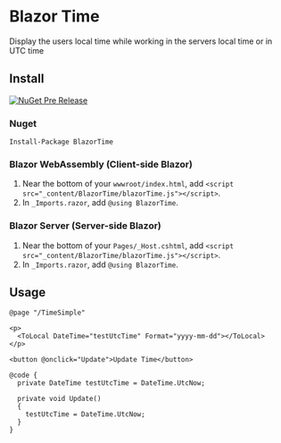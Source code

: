 # Blazor Time
Display the users local time while working in the servers local time or in UTC time

## Install
[![NuGet Pre Release](https://img.shields.io/nuget/v/BlazorTime.svg)](https://www.nuget.org/packages/BlazorTime/)

### Nuget
    Install-Package BlazorTime

### Blazor WebAssembly (Client-side Blazor)

1. Near the bottom of your `wwwroot/index.html`, add `<script src="_content/BlazorTime/blazorTime.js"></script>`.
2. In `_Imports.razor`, add `@using BlazorTime`.


### Blazor Server (Server-side Blazor)

1. Near the bottom of your `Pages/_Host.cshtml`, add `<script src="_content/BlazorTime/blazorTime.js"></script>`.
2. In `_Imports.razor`, add `@using BlazorTime`.

## Usage
    @page "/TimeSimple"

    <p>
      <ToLocal DateTime="testUtcTime" Format="yyyy-mm-dd"></ToLocal>
    </p>

    <button @onclick="Update">Update Time</button>

    @code {
      private DateTime testUtcTime = DateTime.UtcNow;

      private void Update()
      {
        testUtcTime = DateTime.UtcNow;
      }
    }

